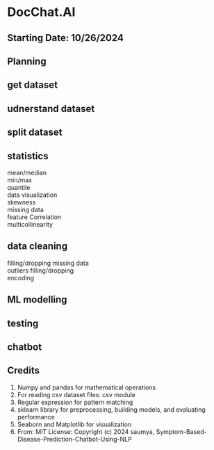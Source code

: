 # DocChat.AI
## Starting Date: 10/26/2024
## Planning
## get dataset
## udnerstand dataset
## split dataset
## statistics
   mean/median\
   min/max\
   quantile\
   data visualization\
   skewness\
   missing data\
   feature Correlation\
   multicollinearity
 ## data cleaning
   filling/dropping missing data\
   outliers filling/dropping\
   encoding
 ## ML modelling
 ## testing
 ## chatbot
 ## Credits
   1. Numpy and pandas for mathematical operations
  2. For reading csv dataset files: csv module
  3. Regular expression for pattern matching
  4. sklearn library for preprocessing, building models, and evaluating performance
  5. Seaborn and Matplotlib for visualization
  6. From: MIT License: Copyright (c) 2024 saumya, Symptom-Based-Disease-Prediction-Chatbot-Using-NLP
